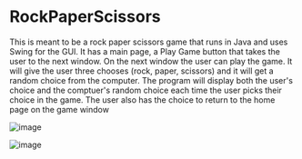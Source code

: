 # RockPaperScissors
This is meant to be a rock paper scissors game that runs in Java and uses Swing for the GUI. It has a main page, a Play Game button that takes the user to the next window. On the next window the user can play the game. It will give the user three chooses (rock, paper, scissors) and it will get a random choice from the computer. The program will display both the user's choice and the comptuer's random choice each time the user picks their choice in the game. The user also has the choice to return to the home page on the game window



![image](https://user-images.githubusercontent.com/49845642/153734845-96e3dfec-88d8-45d1-bf13-2a0d32e44235.png)



![image](https://user-images.githubusercontent.com/49845642/153734869-0e91d282-32e3-4876-8bd3-f71709a59429.png)

